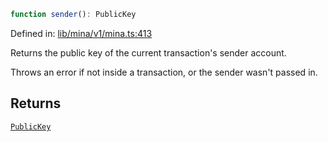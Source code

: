 ```ts
function sender(): PublicKey
```

Defined in: [lib/mina/v1/mina.ts:413](https://github.com/o1-labs/o1js/blob/89b7d1522af805d6d4c45a96d7a9cbc29a457aec/src/lib/mina/v1/mina.ts#L413)

Returns the public key of the current transaction's sender account.

Throws an error if not inside a transaction, or the sender wasn't passed in.

## Returns

[`PublicKey`](../../../classes/PublicKey.md)
